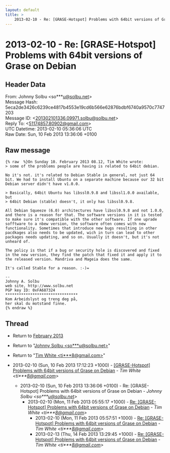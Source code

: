```yaml
---
layout: default
title: >
    2013-02-10 - Re: [GRASE-Hotspot] Problems with 64bit versions of Grase on Debian
---
```


# 2013-02-10 - Re: [GRASE-Hotspot] Problems with 64bit versions of Grase on Debian

## Header Data

From: Johnny Solbu \<so***u@solbu.net\><br>
Message Hash: 5eca2de3426c6239ce4817b4553e19cd6b566e62876bdbf6740a9570c7747203<br>
Message ID: \<201302101336.09971.solbu@solbu.net\><br>
Reply To: \<51174857.80902@gmail.com\><br>
UTC Datetime: 2013-02-10 05:36:06 UTC<br>
Raw Date: Sun, 10 Feb 2013 13:36:06 +0100<br>

## Raw message

```
{% raw  %}On Sunday 10. February 2013 08.12, Tim White wrote:
> some of the problems people are having is related to 64bit debian.

No it's not. it's related to Debian Stable in general, not just 64 bit. We had to install Ubuntu on a separate machine because our 32 bit Debian server didn't have v1.0.0.
 
> Basically, 64bit Ubuntu has libssl0.9.8 and libssl1.0.0 available, but 
> 64bit Debian (stable) doesn't, it only has libssl0.9.8.

All Debian Squeeze (6.0) architectures have libssl0.9.8 and not 1.0.0, and there is a reason for that. The software versions in it is tested to make sure it's compatible with the other software. If one uprade sofftware to a nbew version, the software often comes with new functionality. Sometimes that introduce new bugs resulting in other pacdkages also needs to be updated, wich in turn can lead to other packages needs updating, and so on. Usually it doesn't, but it's not unheard of.

The policy is that if a bug or security hole is discovered and fixed in the new version, they find the patch that fixed it and apply it to the released version. Mandriva and Mageia does the same.

It's called Stable for a reason. :-)=

-- 
Johnny A. Solbu
web site, http://www.solbu.net
PGP key ID: 0xFA687324
********************************
Kom Arbeidslyst og treng deg på,
her skal du motstand finne.
{% endraw %}
```

## Thread

+ Return to [February 2013](/archive/2013/02)

+ Return to "[Johnny Solbu <so***u<span>@</span>solbu.net>](/authors/so___u_at_solbu_net)"
+ Return to "[Tim White <ti***8<span>@</span>gmail.com>](/authors/ti___8_at_gmail_com)"

+ 2013-02-10 (Sun, 10 Feb 2013 17:12:23 +1000) - [[GRASE-Hotspot] Problems with 64bit versions of Grase on Debian](/archive/2013/02/68840ec44e511387185e7a4b6556483302cf21f2947e7215e1aba679b32c47f4) - _Tim White \<ti***8@gmail.com\>_
  + 2013-02-10 (Sun, 10 Feb 2013 13:36:06 +0100) - Re: [GRASE-Hotspot] Problems with 64bit versions of Grase on Debian - _Johnny Solbu \<so***u@solbu.net\>_
    + 2013-02-10 (Mon, 11 Feb 2013 05:55:17 +1000) - [Re: [GRASE-Hotspot] Problems with 64bit versions of Grase on Debian](/archive/2013/02/efc67b19b5e2d35be9e75b2d81036fb0b2cca60d020e578d937a5e6d2ded76b3) - _Tim White \<ti***8@gmail.com\>_
      + 2013-02-10 (Mon, 11 Feb 2013 05:57:51 +1000) - [Re: [GRASE-Hotspot] Problems with 64bit versions of Grase on Debian](/archive/2013/02/35250989e95384faa776e34898716148126e8f6e095b037b83ddf34e4c4b4d7e) - _Tim White \<ti***8@gmail.com\>_
      + 2013-02-13 (Thu, 14 Feb 2013 13:29:45 +1000) - [Re: [GRASE-Hotspot] Problems with 64bit versions of Grase on Debian](/archive/2013/02/e6f946b082336b8485efa2b7f780db093557183d34a31055ebdb1134a306d244) - _Tim White \<ti***8@gmail.com\>_

